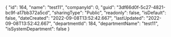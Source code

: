 {
  "id": 164,
  "name": "test11",
  "companyId": 0,
  "guid": "3df66d0f-5c27-4821-bc9f-a17bb372a5cd",
  "sharingType": "Public",
  "readonly": false,
  "isDefault": false,
  "dateCreated": "2022-09-08T13:52:42.667",
  "lastUpdated": "2022-09-08T13:52:42.667",
  "departmentId": 184,
  "departmentName": "test11",
  "isSystemDepartment": false
}